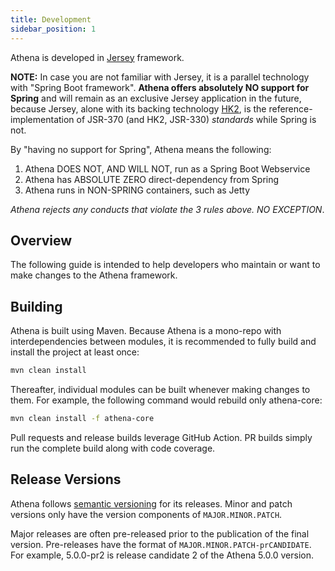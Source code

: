 ```yaml
---
title: Development
sidebar_position: 1
---
```


[//]: # (Copyright Paion Data)

[//]: # (Licensed under the Apache License, Version 2.0 &#40;the "License"&#41;;)
[//]: # (you may not use this file except in compliance with the License.)
[//]: # (You may obtain a copy of the License at)

[//]: # (    http://www.apache.org/licenses/LICENSE-2.0)

[//]: # (Unless required by applicable law or agreed to in writing, software)
[//]: # (distributed under the License is distributed on an "AS IS" BASIS,)
[//]: # (WITHOUT WARRANTIES OR CONDITIONS OF ANY KIND, either express or implied.)
[//]: # (See the License for the specific language governing permissions and)
[//]: # (limitations under the License.)

Athena is developed in [Jersey](https://eclipse-ee4j.github.io/jersey/) framework.

**NOTE:** In case you are not familiar with Jersey, it is a parallel technology with "Spring Boot framework". **Athena
offers absolutely NO support for Spring** and will remain as an exclusive Jersey application in the future, because
Jersey, alone with its backing technology [HK2](https://javaee.github.io/hk2/), is the reference-implementation of
JSR-370 (and HK2, JSR-330) _standards_ while Spring is not.

By "having no support for Spring", Athena means the following:

1. Athena DOES NOT, AND WILL NOT, run as a Spring Boot Webservice
2. Athena has ABSOLUTE ZERO direct-dependency from Spring
3. Athena runs in NON-SPRING containers, such as Jetty

_Athena rejects any conducts that violate the 3 rules above. NO EXCEPTION_.

Overview
--------

The following guide is intended to help developers who maintain or want to make changes to the Athena framework.

Building
--------

Athena is built using Maven. Because Athena is a mono-repo with interdependencies between modules, it is recommended to
fully build and install the project at least once:

```bash
mvn clean install
```

Thereafter, individual modules can be built whenever making changes to them. For example, the following command would
rebuild only athena-core:

```bash
mvn clean install -f athena-core
```

Pull requests and release builds leverage GitHub Action. PR builds simply run the complete build along with code
coverage.

Release Versions
----------------

Athena follows [semantic versioning](https://semver.org/) for its releases. Minor and patch versions only have the
version components of `MAJOR.MINOR.PATCH`.

Major releases are often pre-released prior to the publication of the final version.  Pre-releases have the format of
`MAJOR.MINOR.PATCH-prCANDIDATE`.  For example, 5.0.0-pr2 is release candidate 2 of the Athena 5.0.0 version.
